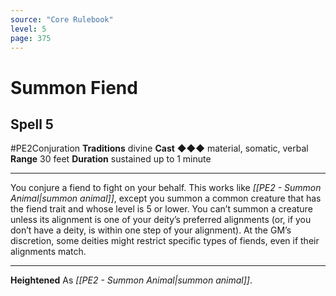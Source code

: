 ```yaml
---
source: "Core Rulebook"
level: 5
page: 375
---
```


# Summon Fiend
## Spell 5
#PE2Conjuration 
**Traditions** divine
**Cast** ◆◆◆ material, somatic, verbal
**Range** 30 feet
**Duration** sustained up to 1 minute

-----
You conjure a fiend to fight on your behalf. This works like *[[PE2 - Summon Animal|summon animal]]*, except you summon a common creature that has the fiend trait and whose level is 5 or lower. You can’t summon a creature unless its alignment is one of your deity’s preferred alignments (or, if you don’t have a deity, is within one step of your alignment). At the GM’s discretion, some deities might restrict specific types of fiends, even if their alignments match.  

---
**Heightened** As *[[PE2 - Summon Animal|summon animal]]*.